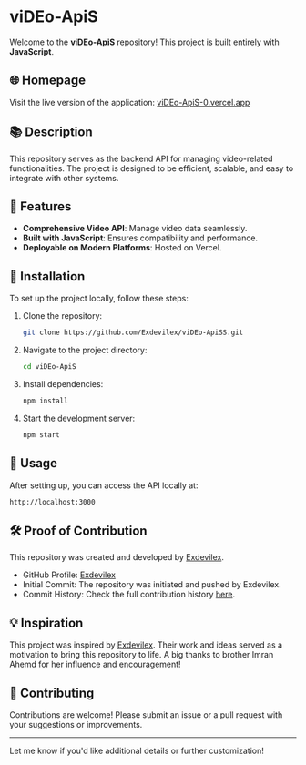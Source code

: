 # viDEo-ApiS

Welcome to the **viDEo-ApiS** repository! This project is built entirely with **JavaScript**.

## 🌐 Homepage
Visit the live version of the application: [viDEo-ApiS-0.vercel.app](https://viDEo-ApiS-0.vercel.app)

## 📚 Description
This repository serves as the backend API for managing video-related functionalities. The project is designed to be efficient, scalable, and easy to integrate with other systems.

## 🚀 Features
- **Comprehensive Video API**: Manage video data seamlessly.
- **Built with JavaScript**: Ensures compatibility and performance.
- **Deployable on Modern Platforms**: Hosted on Vercel.

## 🔧 Installation
To set up the project locally, follow these steps:
1. Clone the repository:
   ```bash
   git clone https://github.com/Exdevilex/viDEo-ApiSS.git
   ```
2. Navigate to the project directory:
   ```bash
   cd viDEo-ApiS
   ```
3. Install dependencies:
   ```bash
   npm install
   ```
4. Start the development server:
   ```bash
   npm start
   ```

## 📖 Usage
After setting up, you can access the API locally at:
```
http://localhost:3000
```

## 🛠 Proof of Contribution
This repository was created and developed by [Exdevilex](https://github.com/Exdevilex).
- GitHub Profile: [Exdevilex](https://github.com/Exdevilex)
- Initial Commit: The repository was initiated and pushed by Exdevilex.
- Commit History: Check the full contribution history [here](https://github.com/Exdevilex/viDEo-ApiS0/commits/main).

## 💡 Inspiration
This project was inspired by [Exdevilex](https://github.com/Exdevilex). Their work and ideas served as a motivation to bring this repository to life. A big thanks to brother Imran Ahemd for her influence and encouragement!

## 🤝 Contributing
Contributions are welcome! Please submit an issue or a pull request with your suggestions or improvements.

---

Let me know if you'd like additional details or further customization!
